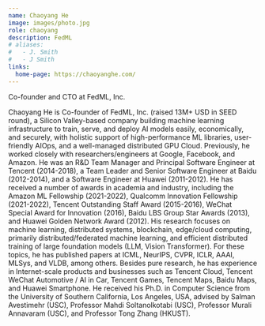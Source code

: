 ```yaml
---
name: Chaoyang He
image: images/photo.jpg
role: chaoyang
description: FedML
# aliases:
#   - J. Smith
#   - J Smith
links:
  home-page: https://chaoyanghe.com/
---
```


Co-founder and CTO at FedML, Inc.

Chaoyang He is Co-founder of FedML, Inc. (raised 13M+ USD in SEED round), a Silicon Valley-based company building machine learning infrastructure to train, serve, and deploy AI models easily, economically, and securely, with holistic support of high-performance ML libraries, user-friendly AIOps, and a well-managed distributed GPU Cloud. Previously, he worked closely with researchers/engineers at Google, Facebook, and Amazon. He was an R&D Team Manager and Principal Software Engineer at Tencent (2014-2018), a Team Leader and Senior Software Engineer at Baidu (2012-2014), and a Software Engineer at Huawei (2011-2012). He has received a number of awards in academia and industry, including the Amazon ML Fellowship (2021-2022), Qualcomm Innovation Fellowship (2021-2022), Tencent Outstanding Staff Award (2015-2016), WeChat Special Award for Innovation (2016), Baidu LBS Group Star Awards (2013), and Huawei Golden Network Award (2012). His research focuses on machine learning, distributed systems, blockchain, edge/cloud computing, primarily distributed/federated machine learning, and efficient distributed training of large foundation models (LLM, Vision Transformer). For these topics, he has published papers at ICML, NeurIPS, CVPR, ICLR, AAAI, MLSys, and VLDB, among others. Besides pure research, he has experience in Internet-scale products and businesses such as Tencent Cloud, Tencent WeChat Automotive / AI in Car, Tencent Games, Tencent Maps, Baidu Maps, and Huawei Smartphone. He received his Ph.D. in Computer Science from the University of Southern California, Los Angeles, USA, advised by Salman Avestimehr (USC), Professor Mahdi Soltanolkotabi (USC), Professor Murali Annavaram (USC), and Professor Tong Zhang (HKUST). 